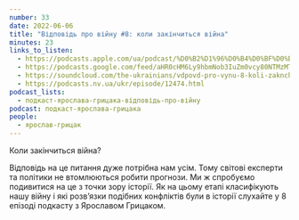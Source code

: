 ```yaml
---
number: 33
date: 2022-06-06
title: "Відповідь про війну #8: коли закінчиться війна"
minutes: 23
links_to_listen:
  - https://podcasts.apple.com/ua/podcast/%D0%B2%D1%96%D0%B4%D0%BF%D0%BE%D0%B2%D1%96%D0%B4%D1%8C-%D0%BF%D1%80%D0%BE-%D0%B2%D1%96%D0%B9%D0%BD%D1%83-8-%D0%BA%D0%BE%D0%BB%D0%B8-%D0%B7%D0%B0%D0%BA%D1%96%D0%BD%D1%87%D0%B8%D1%82%D1%8C%D1%81%D1%8F-%D0%B2%D1%96%D0%B9%D0%BD%D0%B0/id1546083745?i=1000565380505
  - https://podcasts.google.com/feed/aHR0cHM6Ly9hbmNob3IuZm0vcy80NTMzMTgxMC9wb2RjYXN0L3Jzcw/episode/MjA4YzNhNzQtNjIxYy00MzQyLWI4NjAtZmIzMDM0Mjg3YmQ3
  - https://soundcloud.com/the-ukrainians/vdpovd-pro-vynu-8-koli-zaknchitsya-vyna?in=the-ukrainians/sets/muzykazist
  - https://podcasts.nv.ua/ukr/episode/12474.html
podcast_lists:
  - подкаст-ярослава-грицака-відповідь-про-війну
podcast: подкаст-ярослава-грицака
people:
  - ярослав-грицак
---
```


Коли закінчиться війна?

Відповідь на це питання дуже потрібна нам усім. Тому світові експерти та
політики не втомлюються робити прогнози. Ми ж спробуємо подивитися на це з
точки зору історії. Як на цьому етапі класифікують нашу війну і які розвʼязки
подібних конфліктів були в історії слухайте у 8 епізоді подкасту з Ярославом
Грицаком.

